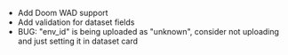- Add Doom WAD support
- Add validation for dataset fields
- BUG: "env_id" is being uploaded as "unknown", consider not uploading and just setting it in dataset card
